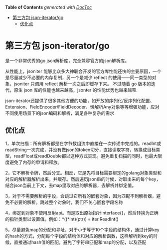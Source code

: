 <!-- START doctoc generated TOC please keep comment here to allow auto update -->
<!-- DON'T EDIT THIS SECTION, INSTEAD RE-RUN doctoc TO UPDATE -->
**Table of Contents**  *generated with [DocToc](https://github.com/thlorenz/doctoc)*

- [第三方包 json-iterator/go](#%E7%AC%AC%E4%B8%89%E6%96%B9%E5%8C%85-json-iteratorgo)
  - [优化点](#%E4%BC%98%E5%8C%96%E7%82%B9)

<!-- END doctoc generated TOC please keep comment here to allow auto update -->



# 第三方包 json-iterator/go

是一个非常优秀的go json解析库，完全兼容官方的json解析库。

从性能上，jsoniter 能够比众多大神联合开发的官方库性能还快的主要原因，一个是尽量减少不必要的内存复制，另一个是减少 reflect 的使用——同一类型的对象，jsoniter 只调用 reflect 解析一次之后即缓存下来。
不过随着 go 版本的迭代，原生 json 库的性能也越来越高，jsonter 的性能优势也越来越窄.

json-iterator还提供了很多其他方便的功能，如开放的序列化/反序列化配置、Extension、FieldEncoder/FieldDecoder、懒解析Any对象等等增强功能，应对不同使用场景下的json编码和解析，满足各种复杂的需求



## 优化点


1，单次扫描：所有解析都是在字节数组流中直接在一次传递中完成的。readInt或readString一次完成，并没有做json的token切分，直接读取字符，转换成目标类型，readFloat或readDouble都以这种方式实现。避免重复扫描的同时，也最大限度避免了内存的申请和释放。

2，它不解析令牌，然后分支。相反，它是先将目标需要绑定的golang对象类型和对应的解析器解析出来，并缓存。然后遍历json串的时候，对取出来的每个key，结合json当前上下文，去map里取对应的解析器，去解析并绑定值。

3，对于不需要解析的字段，会跳过它所有的嵌套对象，因为匹配不到解析器，避免不必要的解析。跳过整个对象时，我们不关心嵌套字段名称

4，绑定到对象不使用反射api。而是取出原始指针interface{}，然后转换为正确的指针类型以设置值。例如：*((*int)(ptr)) = iter.ReadInt()

5，尽量避免map的分配和寻址，对于小于等于10个字段的结构体，通过计算key的hash的方式，分配每个字段的结构体和对应的解析函数，这样解析到key的时候，直接通过hash值的匹配，避免了字符串匹配和map的分配，以及匹配